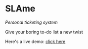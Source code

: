# SLAme

*Personal ticketing system*

Give your boring to-do list a new twist

Here's a live demo: [click here](https://blooming-refuge-33295.herokuapp.com)
